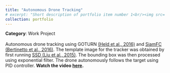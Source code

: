 ```yaml
---
title: "Autonomous Drone Tracking"
# excerpt: "Short description of portfolio item number 1<br/><img src='/images/500x300.png'>"
collection: portfolio
---
```


**Category**: Work Project<br/><br/>
Autonomous drone tracking using GOTURN [(Held et al., 2016)](https://arxiv.org/abs/1604.01802) and [SiamFC (Bertinetto et al., 2016)](https://arxiv.org/abs/1606.09549). The template image for the tracker was obtained by first running [SSD (Liu et al., 2015)](https://arxiv.org/abs/1512.02325). The bounding box was then processed using exponential filter. The drone autonomously follows the target using PID controller. **Watch the video [here](https://www.youtube.com/watch?v=mSCGFm3M71A).**
